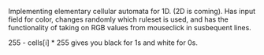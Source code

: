 Implementing elementary cellular automata for 1D. (2D is coming). Has input field for color, changes randomly which ruleset is used, and has the functionality of taking on RGB values from mouseclick in susbequent lines.

255 - cells[i] * 255 gives you black for 1s and white for 0s.
